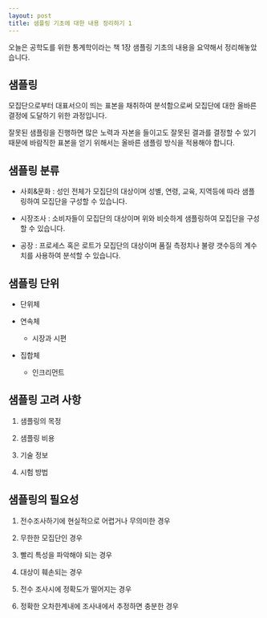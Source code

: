 ```yaml
---
layout: post
title: 샘플링 기초에 대한 내용 정리하기 1
---
```


오늘은 공학도를 위한 통계학이라는 책 1장 샘플링 기초의 내용을 요약해서 정리해놓았습니다.

## 샘플링

모집단으로부터 대표서으이 띄는 표본을 채취하여 분석함으로써 모집단에 대한 올바른 결정에 도달하기 위한 과정입니다.

잘못된 샘플링을 진행하면 많은 노력과 자본을 들이고도 잘못된 결과를 결정할 수 있기 때문에 바람직한 표본을 얻기 위해서는 올바른 샘플링 방식을 적용해야 합니다.

## 샘플링 분류

* 사회&문화 : 성인 전체가 모집단의 대상이며 성별, 연령, 교육, 지역등에 따라 샘플링하여 모집단을 구성할 수 있습니다.

* 시장조사 : 소비자들이 모집단의 대상이며 위와 비슷하게 샘플링하여 모집단을 구성할 수 있습니다.

* 공장 : 프로세스 혹은 로트가 모집단의 대상이며 품질 측정치나 불량 갯수등의 계수치를 사용하여 분석할 수 있습니다.

## 샘플링 단위

* 단위체

* 연속체
    * 시장과 시편

* 집합체 
    * 인크리먼트

## 샘플링 고려 사항

1. 샘플링의 목정

1. 샘플링 비용

1. 기술 정보

1. 시험 방법

## 샘플링의 필요성

1. 전수조사하기에 현실적으로 어렵거나 무의미한 경우

1. 무한한 모집단인 경우

1. 빨리 특성을 파악해야 되는 경우

1. 대상이 훼손되는 경우

1. 전수 조사시에 정확도가 떨어지는 경우

1. 정확한 오차한계내에 조사내에서 추정하면 충분한 경우

